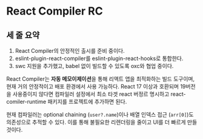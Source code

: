 # React Compiler RC

## 세 줄 요약

1. React Compiler의 안정적인 출시를 준비 중이다.
2. eslint-plugin-react-compiler를 eslint-plugin-react-hooks로 통합한다.
3. swc 지원을 추가했고, babel 없이 빌드할 수 있도록 oxc와 협업 중이다.

React Compiler는 **자동 메모이제이션**을 통해 리액트 앱을 최적화하는 빌드 도구이며, 현재 거의 안정적이고 배포 환경에서 사용 가능하다. React 17 이상과 호환되며 19버전을 사용중이지 않다면 컴파일러 설정에서 최소 타겟 react 버정르 명시하고 react-comiler-runtime 패키지를 프로젝트에 추가하면 된다.

현재 컴파일러는 optional chaining (`user?.name`)이나 배열 인덱스 접근 (`arr[0]`)도 의존성으로 추적할 수 있다. 이를 통해 불필요한 리렌더링을 줄이고 UI를 더 빠르게 만들 것이다.
